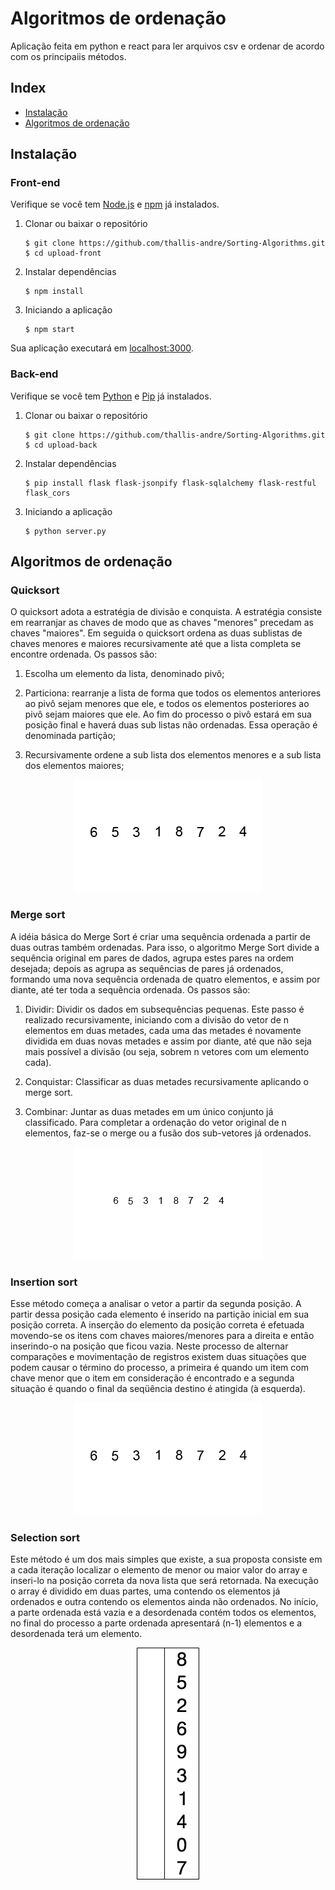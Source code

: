 # Algoritmos de ordenação

Aplicação feita em python e react para ler arquivos csv e ordenar de acordo com os principaiis métodos.

## Index
+ [Instalação](#installation)
+ [Algoritmos de ordenação](#algorithms)


## Instalação<a name="installation"></a>
### Front-end
Verifique se você tem [Node.js](https://nodejs.org/) e [npm](https://www.npmjs.com/) já instalados.

1. Clonar ou baixar o repositório

	```
	$ git clone https://github.com/thallis-andre/Sorting-Algorithms.git
	$ cd upload-front
	```
2. Instalar dependências

	```
	$ npm install
	```
5. Iniciando a aplicação

	```
	$ npm start
	```
Sua aplicação executará em [localhost:3000](http://localhost:3000/).

### Back-end
Verifique se você tem [Python](https://www.python.org/) e [Pip](https://pypi.org/project/pip/) já instalados.

1. Clonar ou baixar o repositório

	```
	$ git clone https://github.com/thallis-andre/Sorting-Algorithms.git
	$ cd upload-back
	```
2. Instalar dependências

	```
	$ pip install flask flask-jsonpify flask-sqlalchemy flask-restful flask_cors
	```
5. Iniciando a aplicação

	```
	$ python server.py
	```

## Algoritmos de ordenação<a name="algorithms"></a>
### Quicksort
O quicksort adota a estratégia de divisão e conquista. A estratégia consiste em rearranjar as chaves de modo que as chaves "menores" precedam as chaves "maiores". Em seguida o quicksort ordena as duas sublistas de chaves menores e maiores recursivamente até que a lista completa se encontre ordenada. 
Os passos são:

1. Escolha um elemento da lista, denominado pivô;

2. Particiona: rearranje a lista de forma que todos os elementos anteriores ao pivô sejam menores que ele, e todos os elementos posteriores ao pivô sejam maiores que ele. Ao fim do processo o pivô estará em sua posição final e haverá duas sub listas não ordenadas. Essa operação é denominada partição;

3. Recursivamente ordene a sub lista dos elementos menores e a sub lista dos elementos maiores;

<div style="text-align:center">
  <img src="./public/Quicksort.gif" width="300" height="180" />
</div>

### Merge sort
A idéia básica do Merge Sort é criar uma sequência ordenada a partir de duas outras também ordenadas. Para isso, o algoritmo Merge Sort divide a sequência original em pares de dados, agrupa estes pares na ordem desejada; depois as agrupa as sequências de pares já ordenados, formando uma nova sequência ordenada de quatro elementos, e assim por diante, até ter toda a sequência ordenada.
Os passos são:

1. Dividir: Dividir os dados em subsequências pequenas.
Este passo é realizado recursivamente, iniciando com a divisão do vetor de n elementos em duas metades, cada uma das metades é novamente dividida em duas novas metades e assim por diante, até que não seja mais possível a divisão (ou seja, sobrem n vetores com um elemento cada).

2. Conquistar: Classificar as duas metades recursivamente aplicando o merge sort.

3. Combinar: Juntar as duas metades em um único conjunto já classificado.
Para completar a ordenação do vetor original de n elementos, faz-se o merge ou a fusão dos sub-vetores já ordenados.

<div style="text-align:center">
  <img src="./public/Merge-sort.gif" width="300" height="180" />
</div>


### Insertion sort
Esse método começa a analisar o vetor a partir da segunda posição. A partir dessa posição cada elemento é inserido
na partição inicial em sua posição correta.
A inserção do elemento da posição correta é efetuada movendo-se os itens com chaves
maiores/menores para a direita e então inserindo-o na posição que ficou vazia. 
Neste processo de alternar comparações e movimentação de registros existem duas situações que podem
causar o término do processo, a primeira é quando um item com chave menor que o item em
consideração é encontrado e a segunda situação é quando o final da seqüência destino é
atingida (à esquerda).

<div style="text-align:center">
  <img src="./public/Insertion-sort.gif" width="300" height="180" />
</div>

### Selection sort
Este método é um dos mais simples que existe, a sua proposta consiste em a cada
iteração localizar o elemento de menor ou maior valor do array e inseri-lo na posição correta da
nova lista que será retornada. Na execução o array é dividido em duas partes, uma contendo os
elementos já ordenados e outra contendo os elementos ainda não ordenados. No início, a parte
ordenada está vazia e a desordenada contém todos os elementos, no final do processo a parte
ordenada apresentará (n-1) elementos e a desordenada terá um elemento.

<div style="text-align:center">
  <img src="./public/Selection-Sort.gif"/>
</div>

